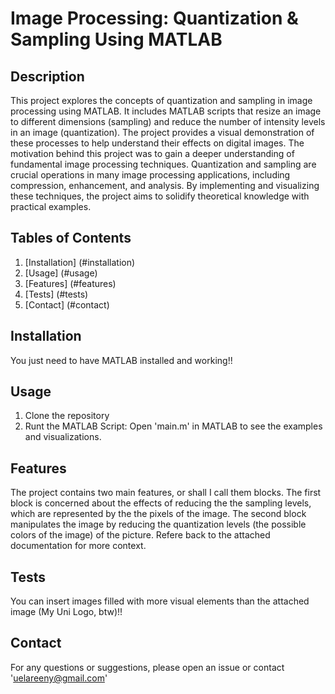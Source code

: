 # Image Processing: Quantization & Sampling Using MATLAB
## Description
This project explores the concepts of quantization and sampling in image processing using MATLAB. It includes MATLAB scripts that resize an image to different dimensions (sampling) and reduce the number of intensity levels in an image (quantization). The project provides a visual demonstration of these processes to help understand their effects on digital images. The motivation behind this project was to gain a deeper understanding of fundamental image processing techniques. Quantization and sampling are crucial operations in many image processing applications, including compression, enhancement, and analysis. By implementing and visualizing these techniques, the project aims to solidify theoretical knowledge with practical examples.
## Tables of Contents
1. [Installation] (#installation)
2. [Usage] (#usage)
3. [Features] (#features)
4. [Tests] (#tests)
5. [Contact] (#contact)
## Installation
You just need to have MATLAB installed and working!!
## Usage
1. Clone the repository
2. Runt the MATLAB Script: Open 'main.m' in MATLAB to see the examples and visualizations.
## Features
The project contains two main features, or shall I call them blocks. The first block is concerned about the effects of reducing the the sampling levels, which are represented by the the pixels of the image. The second block manipulates the image by reducing the quantization levels (the possible colors of the image) of the picture. Refere back to the attached documentation for more context. 
## Tests
You can insert images filled with more visual elements than the attached image (My Uni Logo, btw)!!
## Contact
For any questions or suggestions, please open an issue or contact 'uelareeny@gmail.com'
